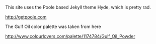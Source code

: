 This site uses the Poole based Jekyll theme Hyde, which is pretty rad.

http://getpoole.com

The Gulf Oil color palette was taken from here

http://www.colourlovers.com/palette/1174784/Gulf_Oil_Powder